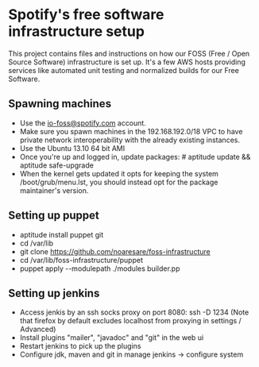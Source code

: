 # Spotify's free software infrastructure setup

This project contains files and instructions on how our FOSS (Free / Open Source Software)
infrastructure is set up. It's a few AWS hosts providing services like automated 
unit testing and normalized builds for our Free Software.

## Spawning machines

* Use the io-foss@spotify.com account.
* Make sure you spawn machines in the 192.168.192.0/18 VPC to have private network
  interoperability with the already existing instances.
* Use the Ubuntu 13.10 64 bit AMI
* Once you're up and logged in, update packages: # aptitude update && aptitude safe-upgrade
* When the kernel gets updated it opts for keeping the system /boot/grub/menu.lst, you should instead opt for the package maintainer's version.

## Setting up puppet

* aptitude install puppet git
* cd /var/lib
* git clone https://github.com/noaresare/foss-infrastructure
* cd /var/lib/foss-infrastructure/puppet
* puppet apply --modulepath ./modules builder.pp


## Setting up jenkins

* Access jenkis by an ssh socks proxy on port 8080: ssh -D 1234 <host>
  (Note that firefox by default excludes localhost from proxying in
  settings / Advanced)
* Install plugins "mailer", "javadoc" and "git" in the web ui
* Restart jenkins to pick up the plugins
* Configure jdk, maven and git in manage jenkins -> configure system
